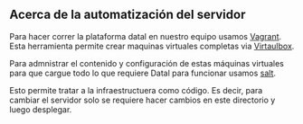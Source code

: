 ## Acerca de la automatización del servidor

Para hacer correr la plataforma datal en nuestro equipo usamos [Vagrant](https://www.vagrantup.com/).  
Esta herramienta permite crear maquinas virtuales completas via [Virtaulbox](https://www.virtualbox.org/).  
  
Para admnistrar el contenido y configuración de estas máquinas virtuales para que cargue 
todo lo que requiere Datal para funcionar usamos [salt](http://saltstack.com/).  
  
Esto permite tratar a la infraestructuera como código. Es decir, para cambiar el servidor solo se 
requiere hacer cambios en este directorio y luego desplegar.  
  
